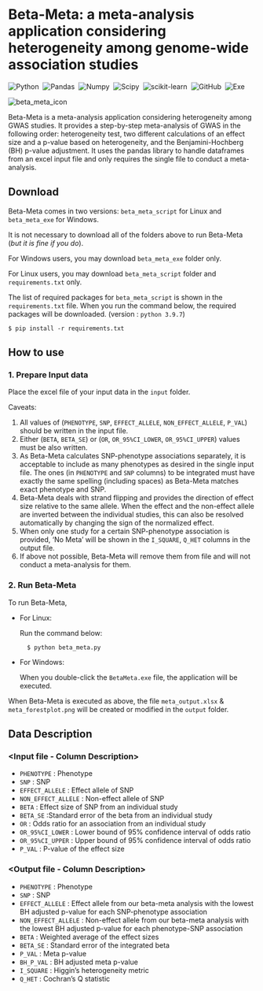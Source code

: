 # Beta-Meta: a meta-analysis application considering heterogeneity among genome-wide association studies

![Python](https://img.shields.io/badge/Python-v3.9.7-grey.svg?style=flat&logo=python)&nbsp;
![Pandas](https://img.shields.io/badge/pandas-v1.4.2-blue.svg?style=flat&logo=pandas)&nbsp;
![Numpy](https://img.shields.io/badge/NumPy-v1.22.4-blue.svg?style=flat&logo=numpy)&nbsp;
![Scipy](https://img.shields.io/badge/SciPy-v1.8.1-blue.svg?style=flat&logo=scipy)&nbsp;
![scikit-learn](https://img.shields.io/badge/scikit--learn-v1.1.2-blue.svg?style=flat&logo=scikit-learn)&nbsp;
![GitHub](https://img.shields.io/badge/-GitHub-05122A?style=flat&logo=github)&nbsp;
![Exe](https://img.shields.io/badge/-exe-05122A?style=flat&logo=exe)&nbsp;

![beta_meta_icon](https://user-images.githubusercontent.com/106565330/177929679-992af204-532d-4a59-8330-27c37ed96208.png)

Beta-Meta is a meta-analysis application considering heterogeneity among GWAS studies. It provides a step-by-step meta-analysis of GWAS in the following order: heterogeneity test, two different calculations of an effect size and a p-value based on heterogeneity, and the Benjamini-Hochberg (BH) p-value adjustment. It uses the pandas library to handle dataframes from an excel input file and only requires the single file to conduct a meta-analysis.

## Download

Beta-Meta comes in two versions: `beta_meta_script` for Linux and `beta_meta_exe` for Windows.

It is not necessary to download all of the folders above to run Beta-Meta (*but it is fine if you do*). 

For Windows users, you may download `beta_meta_exe` folder only. 

For Linux users, you may download `beta_meta_script` folder and `requirements.txt` only.

The list of required packages for `beta_meta_script` is shown in the `requirements.txt` file. When you run the command below, the required packages will be downloaded. (version : `python 3.9.7`)

	$ pip install -r requirements.txt

## How to use

### 1. Prepare Input data
Place the excel file of your input data in the `input` folder.

Caveats: 

1. All values of (`PHENOTYPE`, `SNP`, `EFFECT_ALLELE`, `NON_EFFECT_ALLELE`, `P_VAL`) should be written in the input file.
2. Either (`BETA`, `BETA_SE`) or (`OR`, `OR_95%CI_LOWER`, `OR_95%CI_UPPER`) values must be also written.
3. As Beta-Meta calculates SNP-phenotype associations separately, it is acceptable to include as many phenotypes as desired in the single input file. The ones (in `PHENOTYPE` and `SNP` columns) to be integrated must have exactly the same spelling (including spaces) as Beta-Meta matches exact phenotype and SNP.
4. Beta-Meta deals with strand flipping and provides the direction of effect size relative to the same allele. When the effect and the non-effect allele are inverted between the individual studies, this can also be resolved automatically by changing the sign of the normalized effect.
5. When only one study for a certain SNP-phenotype association is provided, ‘No Meta’ will be shown in the `I_SQUARE`, `Q_HET` columns in the output file.
6. If above not possible, Beta-Meta will remove them from file and will not conduct a meta-analysis for them.

### 2. Run Beta-Meta
To run Beta-Meta,

- For Linux:
    
    Run the command below:

		$ python beta_meta.py
    
- For Windows:
    
    When you double-click the `BetaMeta.exe` file, the application will be executed.
    

When Beta-Meta is executed as above, the file `meta_output.xlsx` & `meta_forestplot.png` will be created or modified in the `output` folder.

## Data Description

### <Input file - Column Description>

* `PHENOTYPE` : Phenotype 	
* `SNP` : SNP 
* `EFFECT_ALLELE` : Effect allele of SNP	
* `NON_EFFECT_ALLELE` : Non-effect allele of SNP	
* `BETA` : Effect size of SNP from an individual study
* `BETA_SE` :Standard error of the beta from an individual study	
* `OR` : Odds ratio for an association from an individual study	
* `OR_95%CI_LOWER` : Lower bound of 95% confidence interval of odds ratio	
* `OR_95%CI_UPPER` : Upper bound of 95% confidence interval of odds ratio 	
* `P_VAL` : P-value of the effect size

### <Output file - Column Description>
	
* `PHENOTYPE` : Phenotype
* `SNP` : SNP 
* `EFFECT_ALLELE` : Effect allele from our beta-meta analysis with the lowest BH adjusted p-value for each SNP-phenotype association
* `NON_EFFECT_ALLELE` : Non-effect allele from our beta-meta analysis with the lowest BH adjusted p-value for each phenotype-SNP association
* `BETA` : Weighted average of the effect sizes
* `BETA_SE` : Standard error of the integrated beta
* `P_VAL` : Meta p-value
* `BH_P_VAL` : BH adjusted meta p-value
* `I_SQUARE` : Higgin’s heterogeneity metric
* `Q_HET` : Cochran’s Q statistic
